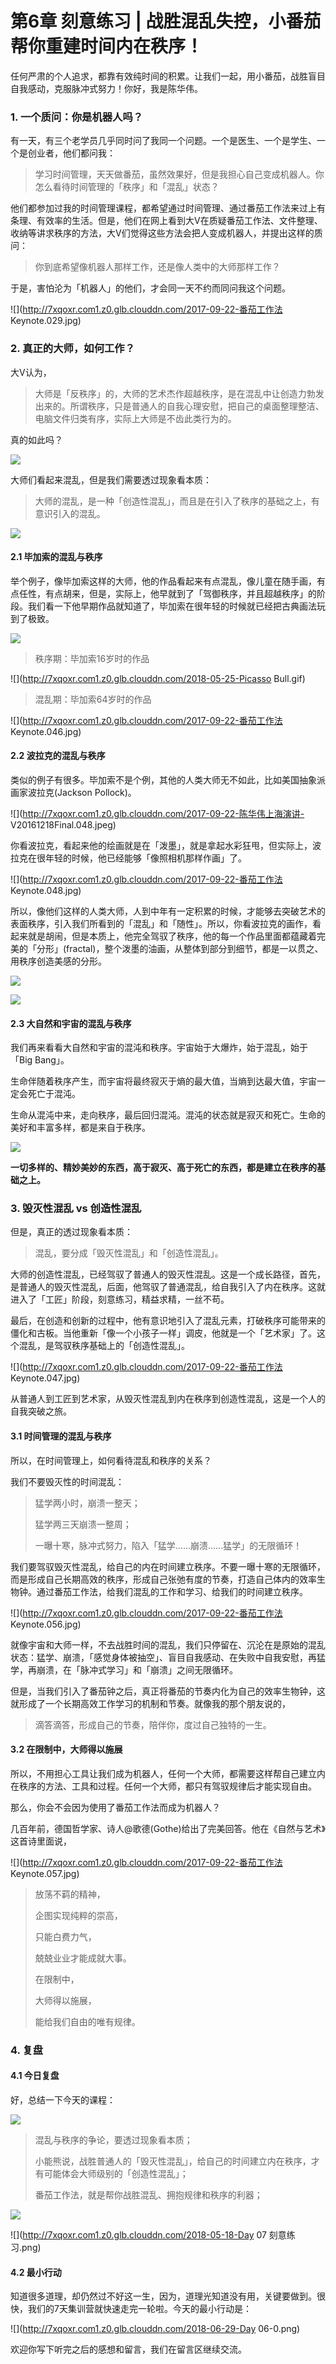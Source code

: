 # 第6章 刻意练习 \| 战胜混乱失控，小番茄帮你重建时间内在秩序！

任何严肃的个人追求，都靠有效纯时间的积累。让我们一起，用小番茄，战胜盲目自我感动，克服脉冲式努力！你好，我是陈华伟。

### 1. 一个质问：你是机器人吗？

有一天，有三个老学员几乎同时问了我同一个问题。一个是医生、一个是学生、一个是创业者，他们都问我：

> 学习时间管理，天天做番茄，虽然效果好，但是我担心自己变成机器人。你怎么看待时间管理的「秩序」和「混乱」状态？

他们都参加过我的时间管理课程，都希望通过时间管理、通过番茄工作法来过上有条理、有效率的生活。但是，他们在网上看到大V在质疑番茄工作法、文件整理、收纳等讲求秩序的方法，大V们觉得这些方法会把人变成机器人，并提出这样的质问：

> 你到底希望像机器人那样工作，还是像人类中的大师那样工作？

于是，害怕沦为「机器人」的他们，才会同一天不约而同问我这个问题。

![](http://7xqoxr.com1.z0.glb.clouddn.com/2017-09-22-番茄工作法 Keynote.029.jpg)

### 2. 真正的大师，如何工作？

大V认为，

> 大师是「反秩序」的，大师的艺术杰作超越秩序，是在混乱中让创造力勃发出来的。所谓秩序，只是普通人的自我心理安慰，把自己的桌面整理整洁、电脑文件归类有序，实际上大师是不齿此类行为的。

真的如此吗？

![](http://7xqoxr.com1.z0.glb.clouddn.com/2018-05-25-031221.jpg)

大师们看起来混乱，但是我们需要透过现象看本质：

> 大师的混乱，是一种「创造性混乱」，而且是在引入了秩序的基础之上，有意识引入的混乱。

![](http://7xqoxr.com1.z0.glb.clouddn.com/2018-05-25-031250.jpg)

#### 2.1 毕加索的混乱与秩序

举个例子，像毕加索这样的大师，他的作品看起来有点混乱，像儿童在随手画，有点任性，有点胡来，但是，实际上，他早就到了「驾御秩序，并且超越秩序」的阶段。我们看一下他早期作品就知道了，毕加索在很年轻的时候就已经把古典画法玩到了极致。

![](http://7xqoxr.com1.z0.glb.clouddn.com/2018-05-25-031330.jpg)

> 秩序期：毕加索16岁时的作品

![](http://7xqoxr.com1.z0.glb.clouddn.com/2018-05-25-Picasso Bull.gif)

> 混乱期：毕加索64岁时的作品

![](http://7xqoxr.com1.z0.glb.clouddn.com/2017-09-22-番茄工作法 Keynote.046.jpg)

#### 2.2 波拉克的混乱与秩序

类似的例子有很多。毕加索不是个例，其他的人类大师无不如此，比如美国抽象派画家波拉克\(Jackson Pollock\)。

![](http://7xqoxr.com1.z0.glb.clouddn.com/2017-09-22-陈华伟上海演讲- V20161218Final.048.jpeg)

你看波拉克，看起来他的绘画就是在「泼墨」，就是拿起水彩狂甩，但实际上，波拉克在很年轻的时候，他已经能够「像照相机那样作画」了。

![](http://7xqoxr.com1.z0.glb.clouddn.com/2017-09-22-番茄工作法 Keynote.048.jpg)

所以，像他们这样的人类大师，人到中年有一定积累的时候，才能够去突破艺术的表面秩序，引入我们所看到的「混乱」和「随性」。所以，你看波拉克的画作，看起来就是胡闹，但是本质上，他完全驾驭了秩序，他的每一个作品里面都蕴藏着完美的「分形」\(fractal\)，整个泼墨的油画，从整体到部分到细节，都是一以贯之、用秩序创造美感的分形。

![](http://7xqoxr.com1.z0.glb.clouddn.com/2018-06-02-分形.png)

![](http://7xqoxr.com1.z0.glb.clouddn.com/2018-06-02-树的分形.png)

#### 2.3 大自然和宇宙的混乱与秩序

我们再来看看大自然和宇宙的混沌和秩序。宇宙始于大爆炸，始于混乱，始于「Big Bang」。

生命伴随着秩序产生，而宇宙将最终寂灭于熵的最大值，当熵到达最大值，宇宙一定会死亡于混沌。

生命从混沌中来，走向秩序，最后回归混沌。混沌的状态就是寂灭和死亡。生命的美好和丰富多样，都是来自于秩序。

![](http://7xqoxr.com1.z0.glb.clouddn.com/2018-06-02-013650.jpg)

**一切多样的、精妙美妙的东西，高于寂灭、高于死亡的东西，都是建立在秩序的基础之上。**

### 3. 毁灭性混乱 vs 创造性混乱

但是，真正的透过现象看本质：

> 混乱，要分成「毁灭性混乱」和「创造性混乱」。

大师的创造性混乱，已经驾驭了普通人的毁灭性混乱。这是一个成长路径，首先，是普通人的毁灭性混乱，后面，他驾驭了普通混乱，给自我引入了内在秩序。这就进入了「工匠」阶段，刻意练习，精益求精，一丝不苟。

最后，在创造和创新的过程中，他有意识地引入了混乱元素，打破秩序可能带来的僵化和古板。当他重新「像一个小孩子一样」调皮，他就是一个「艺术家」了。这个混乱，是驾驭秩序基础上的「创造性混乱」。

![](http://7xqoxr.com1.z0.glb.clouddn.com/2017-09-22-番茄工作法 Keynote.047.jpg)

从普通人到工匠到艺术家，从毁灭性混乱到内在秩序到创造性混乱，这是一个人的自我突破之旅。

#### 3.1 时间管理的混乱与秩序

所以，在时间管理上，如何看待混乱和秩序的关系？

我们不要毁灭性的时间混乱：

> 猛学两小时，崩溃一整天；
>
> 猛学两三天崩溃一整周；
>
> 一曝十寒，脉冲式努力，陷入「猛学……崩溃……猛学」的无限循环！

我们要驾驭毁灭性混乱，给自己的内在时间建立秩序。不要一曝十寒的无限循环，而是形成自己长期高效的秩序，形成自己张弛有度的节奏，打造自己体内的效率生物钟。通过番茄工作法，给我们混乱的工作和学习、给我们的时间建立秩序。

![](http://7xqoxr.com1.z0.glb.clouddn.com/2017-09-22-番茄工作法 Keynote.056.jpg)

就像宇宙和大师一样，不去战胜时间的混乱，我们只停留在、沉沦在是原始的混乱状态：猛学、崩溃，「感觉身体被抽空」、盲目自我感动、在失败中自我安慰，再猛学，再崩溃，在「脉冲式学习」和「崩溃」之间无限循环。

但是，当我们引入了番茄钟之后，真正将番茄的节奏内化为自己的效率生物钟，这就形成了一个长期高效工作学习的机制和节奏。就像我的那个朋友说的，

> 滴答滴答，形成自己的节奏，陪伴你，度过自己独特的一生。

#### 3.2 在限制中，大师得以施展

所以，不用担心工具让我们成为机器人，任何一个大师，都需要这样帮自己建立内在秩序的方法、工具和过程。任何一个大师，都只有驾驭规律后才能实现自由。

那么，你会不会因为使用了番茄工作法而成为机器人？

几百年前，德国哲学家、诗人@歌德\(Gothe\)给出了完美回答。他在《自然与艺术》这首诗里面说，

![](http://7xqoxr.com1.z0.glb.clouddn.com/2017-09-22-番茄工作法 Keynote.057.jpg)

> 放荡不羁的精神，
>
> 企图实现纯粹的崇高，
>
> 只能白费力气，
>
> 兢兢业业才能成就大事。
>
> 在限制中，
>
> 大师得以施展，
>
> 能给我们自由的唯有规律。

### 4. 复盘

#### 4.1 今日复盘

好，总结一下今天的课程：

![](http://7xqoxr.com1.z0.glb.clouddn.com/2018-05-25-031721.jpg)

> 混乱与秩序的争论，要透过现象看本质；
>
> 小能熊说，战胜普通人的「毁灭性混乱」，给自己的时间建立内在秩序，才有可能体会大师级别的「创造性混乱」；
>
> 番茄工作法，就是帮你战胜混乱、拥抱规律和秩序的利器；

![](http://7xqoxr.com1.z0.glb.clouddn.com/2017-09-22-011.png)

![](http://7xqoxr.com1.z0.glb.clouddn.com/2018-05-18-Day 07 刻意练习.png)

#### 4.2 最小行动

知道很多道理，却仍然过不好这一生，因为，道理光知道没有用，关键要做到。很快，我们的7天集训营就快速走完一轮啦。今天的最小行动是：

![](http://7xqoxr.com1.z0.glb.clouddn.com/2018-06-29-Day 06-0.png)

欢迎你写下听完之后的感想和留言，我们在留言区继续交流。

